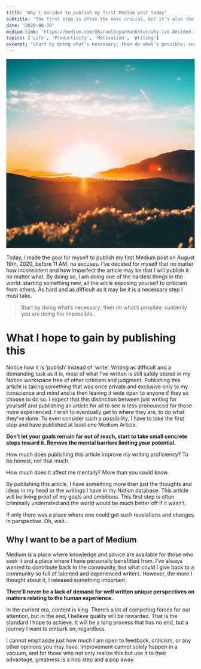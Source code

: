 ```yaml
---
title: "Why I decided to publish my first Medium post today"
subtitle: "The first step is often the most crucial, but it’s also the step many hesitate to take."
date: "2020-08-19"
medium-link: "https://medium.com/@SaruulbuyanMunkhtur/why-ive-decided-to-publish-my-first-medium-post-today-and-why-it-matters-1db76f6f548d"
topics: ['Life', 'Productivity', 'Motivation', 'Writing']
excerpt: "Start by doing what’s necessary; then do what’s possible; suddenly you are doing the impossible."
---
```

![Photo by Jordan Wozniak on Unsplash](../images/sunset2.jpg)

Today, I made the goal for myself to publish my first Medium post on August 19th, 2020, before 11 AM, no excuses. I’ve decided for myself that no matter how inconsistent and how imperfect the article may be that I will publish it no matter what. By doing so, I am doing one of the hardest things in the world: starting something new, all the while exposing 
yourself to criticism from others. As hard and as difficult as it may be it is a necessary step I must take.

> Start by doing what’s necessary; then do what’s possible; suddenly you are doing the impossible.

# What I hope to gain by publishing this

Notice how it is ‘publish’ instead of ‘write’. Writing as difficult and a demanding task as it is, most of what I’ve written is still safely stored in my Notion workspace free of other criticism and judgment. Publishing this article is taking something that was once private and exclusive only to my conscience and mind and is then leaving it wide open to anyone if they so choose to do so. I expect that this distinction between just writing for yourself and publishing an article for all to see is less pronounced for those more experienced. I wish to eventually get to where they are, to do what they’ve done. To even consider such a possibility, I have to take the first step and have published at least one Medium Article.

**Don’t let your goals remain far out of reach, start to take small concrete steps toward it. Remove the mental barriers limiting your potential.**

How much does publishing this article improve my writing proficiency? To be honest, not that much.

How much does it affect me mentally? More than you could know.

By publishing this article, I have something more than just the thoughts and ideas in my head or the writings I have in my Notion database. This article will be living proof of my goals and ambitions. This first step is often criminally underrated and the world would be much better off if it wasn’t.

If only there was a place where one could get such revelations and changes in perspective. Oh, wait…

## Why I want to be a part of Medium

Medium is a place where knowledge and advice are available for those who seek it and a place where I have personally benefitted from. I’ve always wanted to contribute back to the community, but what could I give back to a community so full of talented and experienced writers. However, the more I thought about it, I released something important.

**There’ll never be a lack of demand for well written unique perspectives on matters relating to the human experience.**

In the current era, content is king. There’s a lot of competing forces for our attention, but in the end, I believe quality will be rewarded. That is the standard I hope to achieve. It will be a long process that has no end, but a journey I want to embark on, regardless.

I cannot emphasize just how much I am open to feedback, criticism, or any other opinions you may have. Improvement cannot solely happen in a vacuum, and for those who not only realize this but use it to their advantage, greatness is a hop step and a pop away.